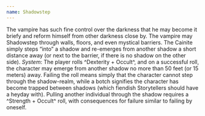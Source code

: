 ```yaml
---
name: Shadowstep
---
```


The vampire has such fine control over the darkness that he may become it briefy and reform himself from other darkness close by. The vampire may Shadowstep through walls, floors, and even mystical barriers. The Cainite simply steps “into” a shadow and re-emerges from another shadow a short distance away (or next to the barrier, if there is no shadow on the other side).
_System_: The player rolls ^Dexterity + Occult^, and on a successful roll, the character may emerge from another shadow no more than 50 feet (or 15 meters) away. Failing the roll means simply that the character cannot step through the shadow-realm, while a botch signifies the character has become trapped between shadows (which fiendish Storytellers should have a heyday with). Pulling another individual through the shadow requires a ^Strength + Occult^ roll, with consequences for failure similar to failing by oneself.